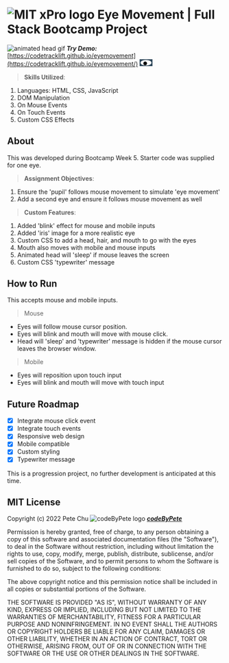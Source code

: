 # <img src='https://codetracklift.github.io/codeTrackLift/logos/mitxPro_logoStacked.jpg' alt='MIT xPro logo' width='30'> Eye Movement | Full Stack Bootcamp Project

<img src='https://www.codebypete.com/pics/projects/animatedHead.gif' alt='animated head gif' width='50'> ***Try Demo:*** [https://codetracklift.github.io/eyemovement](https://codetracklift.github.io/eyemovement/) <img src='./oneeye.png' width='30'>

>**Skills Utilized**:
<ol>
    <li>Languages: HTML, CSS, JavaScript</li>
    <li>DOM Manipulation</li>
    <li>On Mouse Events</li>
    <li>On Touch Events</li>
    <li>Custom CSS Effects</li>
</ol>

## About
This was developed during Bootcamp Week 5. Starter code was supplied for one eye. 

>**Assignment Objectives**:
<ol>
    <li>Ensure the 'pupil' follows mouse movement to simulate 'eye movement'</li>
    <li>Add a second eye and ensure it follows mouse movement as well</li>
</ol>

>**Custom Features**:
<ol>
    <li>Added 'blink' effect for mouse and mobile inputs</li>
    <li>Added 'iris' image for a more realistic eye</li>
    <li>Custom CSS to add a head, hair, and mouth to go with the eyes</li>
    <li>Mouth also moves with mobile and mouse inputs</li>
    <li>Animated head will 'sleep' if mouse leaves the screen</li>
    <li>Custom CSS 'typewriter' message</li>
</ol>

## How to Run
This accepts mouse and mobile inputs.
>Mouse

- Eyes will follow mouse cursor position.  
- Eyes will blink and mouth will move with mouse click.
- Head will 'sleep' and 'typewriter' message is hidden if the mouse cursor leaves the browser window.

>Mobile

- Eyes will reposition upon touch input
- Eyes will blink and mouth will move with touch input

## Future Roadmap
- [x] Integrate mouse click event
- [x] Integrate touch events
- [x] Responsive web design
- [x] Mobile compatible
- [x] Custom styling
- [x] Typewriter message

This is a progression project, no further development is anticipated at this time.

## MIT License

Copyright (c) 2022 Pete Chu <img src='https://codetracklift.github.io/codeTrackLift/logos/pharma2code_icon.gif' alt='codeByPete logo' width='25'> ***[codeByPete](https://www.codebypete.com/)***

Permission is hereby granted, free of charge, to any person obtaining a copy
of this software and associated documentation files (the "Software"), to deal
in the Software without restriction, including without limitation the rights
to use, copy, modify, merge, publish, distribute, sublicense, and/or sell
copies of the Software, and to permit persons to whom the Software is
furnished to do so, subject to the following conditions:

The above copyright notice and this permission notice shall be included in all
copies or substantial portions of the Software.

THE SOFTWARE IS PROVIDED "AS IS", WITHOUT WARRANTY OF ANY KIND, EXPRESS OR
IMPLIED, INCLUDING BUT NOT LIMITED TO THE WARRANTIES OF MERCHANTABILITY,
FITNESS FOR A PARTICULAR PURPOSE AND NONINFRINGEMENT. IN NO EVENT SHALL THE
AUTHORS OR COPYRIGHT HOLDERS BE LIABLE FOR ANY CLAIM, DAMAGES OR OTHER
LIABILITY, WHETHER IN AN ACTION OF CONTRACT, TORT OR OTHERWISE, ARISING FROM,
OUT OF OR IN CONNECTION WITH THE SOFTWARE OR THE USE OR OTHER DEALINGS IN THE
SOFTWARE.